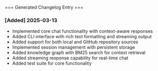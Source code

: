 === Generated Changelog Entry ===
### [Added] 2025-03-13
- Implemented core chat functionality with context-aware responses
- Added CLI interface with rich text formatting and streaming output
- Added support for both local and GitHub repository sources
- Implemented session management with persistent storage
- Added knowledge graph with BM25 search for context retrieval
- Added streaming response capability for real-time chat
- Added test suite for core functionality